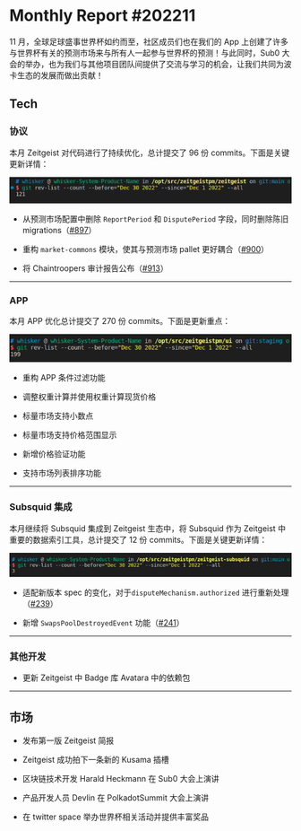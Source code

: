 # Monthly Report #202211

11 月，全球足球盛事世界杯如约而至，社区成员们也在我们的 App 上创建了许多与世界杯有关的预测市场来与所有人一起参与世界杯的预测！与此同时，Sub0 大会的举办，也为我们与其他项目团队间提供了交流与学习的机会，让我们共同为波卡生态的发展而做出贡献！

## Tech

### 协议

本月 Zeitgeist 对代码进行了持续优化，总计提交了 96 份 commits。下面是关键更新详情：

![](./../img/2023-01-04_23-29.png)

- 从预测市场配置中删除 `ReportPeriod` 和 `DisputePeriod` 字段，同时删除陈旧 migrations（[#897](https://github.com/zeitgeistpm/zeitgeist/commit/f8f5c79c7c49c9011ab00ffa670d40dab48d44b7)）

- 重构 `market-commons` 模块，使其与预测市场 pallet 更好耦合（[#900](https://github.com/zeitgeistpm/zeitgeist/commit/5d73988f7f91f9a97fb48228022ae8be30734ed3)）

- 将 Chaintroopers 审计报告公布（[#913](https://github.com/zeitgeistpm/zeitgeist/commit/e9a7d2b231ae4519d84b0fc5273c439587c8bb08)）

---

### APP

本月 APP 优化总计提交了 270 份 commits。下面是更新重点：

![](./../img/2023-01-04_23-26.png)

- 重构 APP 条件过滤功能

- 调整权重计算并使用权重计算现货价格

- 标量市场支持小数点

- 标量市场支持价格范围显示

- 新增价格验证功能

- 支持市场列表排序功能

---

### Subsquid 集成

本月继续将 Subsquid 集成到 Zeitgeist 生态中，将 Subsquid 作为 Zeitgeist 中重要的数据索引工具，总计提交了 12 份 commits。下面是关键更新详情：

![](./../img/2023-01-04_23-27.png)

- 适配新版本 spec 的变化，对于`disputeMechanism.authorized` 进行重新处理（[#239](https://github.com/zeitgeistpm/zeitgeist-subsquid/commit/14383876aff0eef3c3558d5f47eb1addab2d1918)）

- 新增 `SwapsPoolDestroyedEvent` 功能（[#241](https://github.com/zeitgeistpm/zeitgeist-subsquid/commit/21718bbfd7a3b3650b496acffff522a814b60b5c)）

---

### 其他开发

- 更新 Zeitgeist 中 Badge 库 Avatara 中的依赖包

---

## 市场

- 发布第一版 Zeitgeist 简报

- Zeitgeist 成功拍下一条新的 Kusama 插槽

- 区块链技术开发 Harald Heckmann 在 Sub0 大会上演讲

- 产品开发人员 Devlin 在 PolkadotSummit 大会上演讲

- 在 twitter space 举办世界杯相关活动并提供丰富奖品
